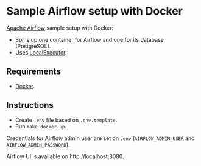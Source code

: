 # Sample Airflow setup with Docker
[Apache Airflow](https://airflow.apache.org/) sample setup with Docker:
- Spins up one container for Airflow and one for its database (PostgreSQL).
- Uses [LocalExecutor](https://airflow.apache.org/docs/apache-airflow/stable/executor/local.html).

## Requirements
- [Docker](https://www.docker.com/).

## Instructions
- Create `.env` file based on `.env.template`.
- Run `make docker-up`.

Credentials for Airflow admin user are set on `.env` (`AIRFLOW_ADMIN_USER` and `AIRFLOW_ADMIN_PASSWORD`).

Airflow UI is available on http://localhost:8080.
